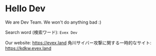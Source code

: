 # Hello Dev

We are Dev Team.
We won't do anything bad :)

Search word (検索ワード): `Evex Dev`

Our website: https://evex.land
角川サイバー攻撃に関する一時的なサイト: https://kdkw.evex.land
